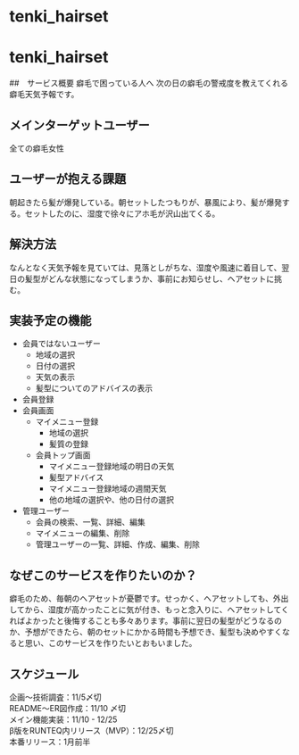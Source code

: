 # tenki_hairset
# tenki_hairset
##　サービス概要
癖毛で困っている人へ
次の日の癖毛の警戒度を教えてくれる
癖毛天気予報です。
## メインターゲットユーザー
全ての癖毛女性
## ユーザーが抱える課題
朝起きたら髪が爆発している。朝セットしたつもりが、暴風により、髪が爆発する。セットしたのに、湿度で徐々にアホ毛が沢山出てくる。
## 解決方法
なんとなく天気予報を見ていては、見落としがちな、湿度や風速に着目して、翌日の髪型がどんな状態になってしまうか、事前にお知らせし、ヘアセットに挑む。
## 実装予定の機能
- 会員ではないユーザー
  - 地域の選択
  - 日付の選択
  - 天気の表示
  - 髪型についてのアドバイスの表示
- 会員登録
- 会員画面
  - マイメニュー登録
    - 地域の選択
    - 髪質の登録
  - 会員トップ画面
    - マイメニュー登録地域の明日の天気
    - 髪型アドバイス
    - マイメニュー登録地域の週間天気
    - 他の地域の選択や、他の日付の選択 
- 管理ユーザー
    - 会員の検索、一覧、詳細、編集
    - マイメニューの編集、削除
    - 管理ユーザーの一覧、詳細、作成、編集、削除
## なぜこのサービスを作りたいのか？
癖毛のため、毎朝のヘアセットが憂鬱です。せっかく、ヘアセットしても、外出してから、湿度が高かったことに気が付き、もっと念入りに、ヘアセットしてくればよかったと後悔することも多々あります。事前に翌日の髪型がどうなるのか、予想ができたら、朝のセットにかかる時間も予想でき、髪型も決めやすくなると思い、このサービスを作りたいとおもいました。
## スケジュール
企画〜技術調査：11/5〆切  
README〜ER図作成：11/10 〆切  
メイン機能実装：11/10 - 12/25  
β版をRUNTEQ内リリース（MVP）：12/25〆切  
本番リリース：1月前半